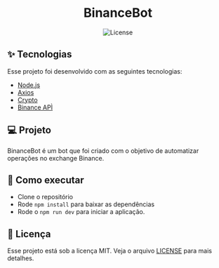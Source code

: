 <h1 align="center">BinanceBot</h1>

<p align="center">
  <img alt="License" src="https://img.shields.io/static/v1?label=license&message=MIT&color=8257E5&labelColor=000000">
</p>

## ✨ Tecnologias

Esse projeto foi desenvolvido com as seguintes tecnologias:

- [Node.js](https://nodejs.org/en/)
- [Axios](https://axios-http.com/ptbr/docs/intro)
- [Crypto](https://nodejs.org/api/crypto.html)
- [Binance APÌ](https://binance-docs.github.io/apidocs/spot/en/#change-log)

## 💻 Projeto

BinanceBot é um bot que foi criado com o objetivo de automatizar operações no exchange Binance.

## 🚀 Como executar

- Clone o repositório
- Rode `npm install` para baixar as dependências
- Rode o `npm run dev` para iniciar a aplicação.

## 📄 Licença

Esse projeto está sob a licença MIT. Veja o arquivo [LICENSE](LICENSE.md) para mais detalhes.
